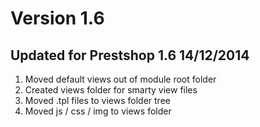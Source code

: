 # Version 1.6
## Updated for Prestshop 1.6 14/12/2014

1.  Moved default views out of module root folder
  1. Created views folder for smarty view files
  2. Moved .tpl files to views folder tree
  3. Moved js / css / img to views folder
